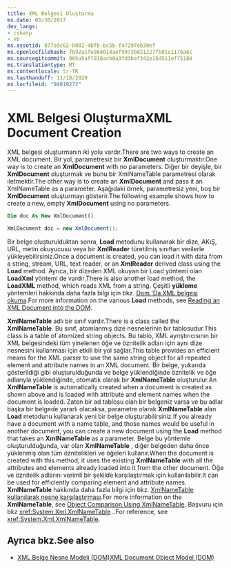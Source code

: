 ```yaml
---
title: XML Belgesi Oluşturma
ms.date: 03/30/2017
dev_langs:
- csharp
- vb
ms.assetid: 877e9c62-b082-4bfb-bc5b-f47297eb30ef
ms.openlocfilehash: fb92a1fe984014aef9973b821227fbd1c1176a6c
ms.sourcegitcommit: 965a5af7918acb0a3fd3baf342e15d511ef75188
ms.translationtype: MT
ms.contentlocale: tr-TR
ms.lasthandoff: 11/18/2020
ms.locfileid: "94819272"
---
```

# <a name="xml-document-creation"></a><span data-ttu-id="2874f-102">XML Belgesi Oluşturma</span><span class="sxs-lookup"><span data-stu-id="2874f-102">XML Document Creation</span></span>
<span data-ttu-id="2874f-103">XML belgesi oluşturmanın iki yolu vardır.</span><span class="sxs-lookup"><span data-stu-id="2874f-103">There are two ways to create an XML document.</span></span> <span data-ttu-id="2874f-104">Bir yol, parametresiz bir **XmlDocument** oluşturmaktır.</span><span class="sxs-lookup"><span data-stu-id="2874f-104">One way is to create an **XmlDocument** with no parameters.</span></span> <span data-ttu-id="2874f-105">Diğer bir deyişle, bir **XmlDocument** oluşturmak ve bunu bir XmlNameTable parametresi olarak iletmektir.</span><span class="sxs-lookup"><span data-stu-id="2874f-105">The other way is to create an **XmlDocument** and pass it an XmlNameTable as a parameter.</span></span> <span data-ttu-id="2874f-106">Aşağıdaki örnek, parametresiz yeni, boş bir **XmlDocument** oluşturmayı gösterir.</span><span class="sxs-lookup"><span data-stu-id="2874f-106">The following example shows how to create a new, empty **XmlDocument** using no parameters.</span></span>  
  
```vb  
Dim doc As New XmlDocument()  
```  
  
```csharp  
XmlDocument doc = new XmlDocument();  
```  
  
 <span data-ttu-id="2874f-107">Bir belge oluşturulduktan sonra, **Load** metodunu kullanarak bir dize, AKıŞ, URL, metin okuyucusu veya bir **XmlReader** türetilmiş sınıftan verilerle yükleyebilirsiniz.</span><span class="sxs-lookup"><span data-stu-id="2874f-107">Once a document is created, you can load it with data from a string, stream, URL, text reader, or an **XmlReader** derived class using the **Load** method.</span></span> <span data-ttu-id="2874f-108">Ayrıca, bir dizeden XML okuyan bir Load yöntemi olan **LoadXml** yöntemi de vardır.</span><span class="sxs-lookup"><span data-stu-id="2874f-108">There is also another load method, the **LoadXML** method, which reads XML from a string.</span></span> <span data-ttu-id="2874f-109">Çeşitli **yükleme** yöntemleri hakkında daha fazla bilgi için bkz. [Dom 'Da XML belgesi okuma](reading-an-xml-document-into-the-dom.md).</span><span class="sxs-lookup"><span data-stu-id="2874f-109">For more information on the various **Load** methods, see [Reading an XML Document into the DOM](reading-an-xml-document-into-the-dom.md).</span></span>  
  
 <span data-ttu-id="2874f-110">**XmlNameTable** adlı bir sınıf vardır.</span><span class="sxs-lookup"><span data-stu-id="2874f-110">There is a class called the **XmlNameTable**.</span></span> <span data-ttu-id="2874f-111">Bu sınıf, atomlanmış dize nesnelerinin bir tablosudur.</span><span class="sxs-lookup"><span data-stu-id="2874f-111">This class is a table of atomized string objects.</span></span> <span data-ttu-id="2874f-112">Bu tablo, XML ayrıştırıcısının bir XML belgesindeki tüm yinelenen öğe ve öznitelik adları için aynı dize nesnesini kullanması için etkili bir yol sağlar.</span><span class="sxs-lookup"><span data-stu-id="2874f-112">This table provides an efficient means for the XML parser to use the same string object for all repeated element and attribute names in an XML document.</span></span> <span data-ttu-id="2874f-113">Bir belge, yukarıda gösterildiği gibi oluşturulduğunda ve belge yüklendiğinde öznitelik ve öğe adlarıyla yüklendiğinde, otomatik olarak bir **XmlNameTable** oluşturulur.</span><span class="sxs-lookup"><span data-stu-id="2874f-113">An **XmlNameTable** is automatically created when a document is created as shown above and is loaded with attribute and element names when the document is loaded.</span></span> <span data-ttu-id="2874f-114">Zaten bir ad tablosu olan bir belgeniz varsa ve bu adlar başka bir belgede yararlı olacaksa, parametre olarak **XmlNameTable** alan **Load** metodunu kullanarak yeni bir belge oluşturabilirsiniz.</span><span class="sxs-lookup"><span data-stu-id="2874f-114">If you already have a document with a name table, and those names would be useful in another document, you can create a new document using the **Load** method that takes an **XmlNameTable** as a parameter.</span></span> <span data-ttu-id="2874f-115">Belge bu yöntemle oluşturulduğunda, var olan **XmlNameTable** , diğer belgeden daha önce yüklenmiş olan tüm öznitelikleri ve öğeleri kullanır.</span><span class="sxs-lookup"><span data-stu-id="2874f-115">When the document is created with this method, it uses the existing **XmlNameTable** with all the attributes and elements already loaded into it from the other document.</span></span> <span data-ttu-id="2874f-116">Öğe ve öznitelik adlarını verimli bir şekilde karşılaştırmak için kullanılabilir.</span><span class="sxs-lookup"><span data-stu-id="2874f-116">It can be used for efficiently comparing element and attribute names.</span></span> <span data-ttu-id="2874f-117">**XmlNameTable** hakkında daha fazla bilgi için bkz. [XmlNameTable kullanılarak nesne karşılaştırması](object-comparison-using-xmlnametable.md).</span><span class="sxs-lookup"><span data-stu-id="2874f-117">For more information on the **XmlNameTable**, see [Object Comparison Using XmlNameTable](object-comparison-using-xmlnametable.md).</span></span> <span data-ttu-id="2874f-118">Başvuru için bkz <xref:System.Xml.XmlNameTable> ..</span><span class="sxs-lookup"><span data-stu-id="2874f-118">For reference, see <xref:System.Xml.XmlNameTable>.</span></span>  
  
## <a name="see-also"></a><span data-ttu-id="2874f-119">Ayrıca bkz.</span><span class="sxs-lookup"><span data-stu-id="2874f-119">See also</span></span>

- [<span data-ttu-id="2874f-120">XML Belge Nesne Modeli (DOM)</span><span class="sxs-lookup"><span data-stu-id="2874f-120">XML Document Object Model (DOM)</span></span>](xml-document-object-model-dom.md)
